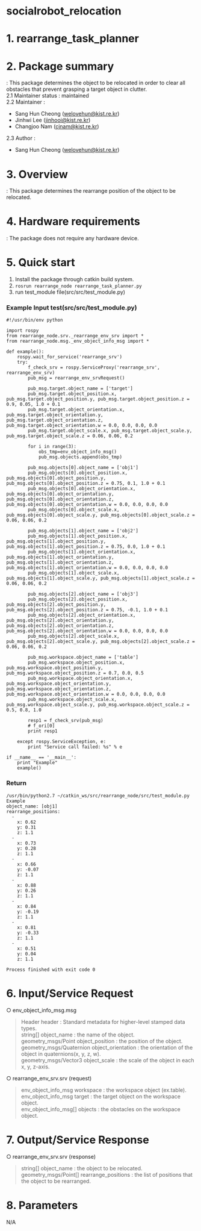# socialrobot_relocation

# 1. rearrange_task_planner

# 2. Package summary
: This package determines the object to be relocated in order to clear all obstacles that prevent grasping a target object in clutter.<br> 
 2.1 Maintainer status : maintained<br>
 2.2 Maintainer :<br> 
 - Sang Hun Cheong (welovehun@kist.re.kr)<br>
 - Jinhwi Lee (jinhooi@kist.re.kr)<br>
 - Changjoo Nam (cjnam@kist.re.kr)<br>
 
 2.3 Author :<br> 
 - Sang Hun Cheong (welovehun@kist.re.kr)<br>

# 3. Overview
 : This package determines the rearrange position of the object to be relocated.
 
# 4. Hardware requirements
 : The package does not require any hardware device.

# 5. Quick start 
1. Install the package through catkin build system.
2. ```rosrun rearrange_node rearrange_task_planner.py```
3. run test_module file(src/src/test_module.py)

### Example Input test(src/src/test_module.py)
```
#!/usr/bin/env python

import rospy
from rearrange_node.srv._rearrange_env_srv import *
from rearrange_node.msg._env_object_info_msg import *

def example():
    rospy.wait_for_service('rearrange_srv')
    try:
        f_check_srv = rospy.ServiceProxy('rearrange_srv', rearrange_env_srv)
        pub_msg = rearrange_env_srvRequest()

        pub_msg.target.object_name = ['target']
        pub_msg.target.object_position.x, pub_msg.target.object_position.y, pub_msg.target.object_position.z = 0.9, 0.05, 1.0 + 0.1
        pub_msg.target.object_orientation.x, pub_msg.target.object_orientation.y, pub_msg.target.object_orientation.z, pub_msg.target.object_orientation.w = 0.0, 0.0, 0.0, 0.0
        pub_msg.target.object_scale.x, pub_msg.target.object_scale.y, pub_msg.target.object_scale.z = 0.06, 0.06, 0.2

        for i in range(3):
            obs_tmp=env_object_info_msg()
            pub_msg.objects.append(obs_tmp)

        pub_msg.objects[0].object_name = ['obj1']
        pub_msg.objects[0].object_position.x, pub_msg.objects[0].object_position.y, pub_msg.objects[0].object_position.z = 0.75, 0.1, 1.0 + 0.1
        pub_msg.objects[0].object_orientation.x, pub_msg.objects[0].object_orientation.y, pub_msg.objects[0].object_orientation.z, pub_msg.objects[0].object_orientation.w = 0.0, 0.0, 0.0, 0.0
        pub_msg.objects[0].object_scale.x, pub_msg.objects[0].object_scale.y, pub_msg.objects[0].object_scale.z = 0.06, 0.06, 0.2

        pub_msg.objects[1].object_name = ['obj2']
        pub_msg.objects[1].object_position.x, pub_msg.objects[1].object_position.y, pub_msg.objects[1].object_position.z = 0.75, 0.0, 1.0 + 0.1
        pub_msg.objects[1].object_orientation.x, pub_msg.objects[1].object_orientation.y, pub_msg.objects[1].object_orientation.z, pub_msg.objects[1].object_orientation.w = 0.0, 0.0, 0.0, 0.0
        pub_msg.objects[1].object_scale.x, pub_msg.objects[1].object_scale.y, pub_msg.objects[1].object_scale.z = 0.06, 0.06, 0.2

        pub_msg.objects[2].object_name = ['obj3']
        pub_msg.objects[2].object_position.x, pub_msg.objects[2].object_position.y, pub_msg.objects[2].object_position.z = 0.75, -0.1, 1.0 + 0.1
        pub_msg.objects[2].object_orientation.x, pub_msg.objects[2].object_orientation.y, pub_msg.objects[2].object_orientation.z, pub_msg.objects[2].object_orientation.w = 0.0, 0.0, 0.0, 0.0
        pub_msg.objects[2].object_scale.x, pub_msg.objects[2].object_scale.y, pub_msg.objects[2].object_scale.z = 0.06, 0.06, 0.2

        pub_msg.workspace.object_name = ['table']
        pub_msg.workspace.object_position.x, pub_msg.workspace.object_position.y, pub_msg.workspace.object_position.z = 0.7, 0.0, 0.5
        pub_msg.workspace.object_orientation.x, pub_msg.workspace.object_orientation.y, pub_msg.workspace.object_orientation.z, pub_msg.workspace.object_orientation.w = 0.0, 0.0, 0.0, 0.0
        pub_msg.workspace.object_scale.x, pub_msg.workspace.object_scale.y, pub_msg.workspace.object_scale.z = 0.5, 0.8, 1.0

        resp1 = f_check_srv(pub_msg)
        # f_ori[0]
        print resp1

    except rospy.ServiceException, e:
        print "Service call failed: %s" % e

if __name__ == '__main__':
    print "Example"
    example()

```
### Return
```
/usr/bin/python2.7 ~/catkin_ws/src/rearrange_node/src/test_module.py
Example
object_name: [obj1]
rearrange_positions: 
  - 
    x: 0.62
    y: 0.31
    z: 1.1
  - 
    x: 0.73
    y: 0.28
    z: 1.1
  - 
    x: 0.66
    y: -0.07
    z: 1.1
  - 
    x: 0.88
    y: 0.26
    z: 1.1
  - 
    x: 0.84
    y: -0.19
    z: 1.1
  - 
    x: 0.81
    y: -0.33
    z: 1.1
  - 
    x: 0.51
    y: 0.04
    z: 1.1

Process finished with exit code 0
```

# 6. Input/Service Request
○ env_object_info_msg.msg<br>
> Header header : Standard metadata for higher-level stamped data types.<br>
> string[] object_name : the name of the object.<br>
> geometry_msgs/Point object_position : the position of the object.<br>
> geometry_msgs/Quaternion object_orientation : the orientation of the object in quaternions(x, y, z, w).<br>
> geometry_msgs/Vector3 object_scale : the scale of the object in each x, y, z-axis.<br>

○ rearrange_env_srv.srv (request)<br>
> env_object_info_msg workspace : the workspace object (ex.table).<br>
> env_object_info_msg target : the target object on the workspace object.<br>
> env_object_info_msg[] objects : the obstacles on the workspace object.<br>

# 7. Output/Service Response
○ rearrange_env_srv.srv (response)<br>
> string[] object_name : the object to be relocated.<br>
> geometry_msgs/Point[] rearrange_positions : the list of positions that the object to be rearranged.<br>

# 8. Parameters
N/A
